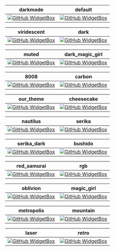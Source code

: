 
darkmode             |  default
:-------------------------:|:-------------------------:       
[![GitHub WidgetBox](https://github-widgetbox.vercel.app/api/profile?username=Jurredr&data=followers,repositories,stars,commits&theme=darkmode)](https://github.com/Jurredr/github-widgetbox) |  [![GitHub WidgetBox](https://github-widgetbox.vercel.app/api/profile?username=Jurredr&data=followers,repositories,stars,commits&theme=default)](https://github.com/Jurredr/github-widgetbox)<br/>

viridescent             |  dark
:-------------------------:|:-------------------------:   
[![GitHub WidgetBox](https://github-widgetbox.vercel.app/api/profile?username=Jurredr&data=followers,repositories,stars,commits&theme=viridescent)](https://github.com/Jurredr/github-widgetbox) |  [![GitHub WidgetBox](https://github-widgetbox.vercel.app/api/profile?username=Jurredr&data=followers,repositories,stars,commits&theme=dark)](https://github.com/Jurredr/github-widgetbox)<br/>

muted             |  dark_magic_girl
:-------------------------:|:-------------------------:   
[![GitHub WidgetBox](https://github-widgetbox.vercel.app/api/profile?username=Jurredr&data=followers,repositories,stars,commits&theme=muted)](https://github.com/Jurredr/github-widgetbox) |  [![GitHub WidgetBox](https://github-widgetbox.vercel.app/api/profile?username=Jurredr&data=followers,repositories,stars,commits&theme=dark_magic_girl)](https://github.com/Jurredr/github-widgetbox)<br/>

8008             |  carbon
:-------------------------:|:-------------------------:   
[![GitHub WidgetBox](https://github-widgetbox.vercel.app/api/profile?username=Jurredr&data=followers,repositories,stars,commits&theme=8008)](https://github.com/Jurredr/github-widgetbox) |  [![GitHub WidgetBox](https://github-widgetbox.vercel.app/api/profile?username=Jurredr&data=followers,repositories,stars,commits&theme=carbon)](https://github.com/Jurredr/github-widgetbox)<br/>

our_theme            |  cheesecake
:-------------------------:|:-------------------------:   
[![GitHub WidgetBox](https://github-widgetbox.vercel.app/api/profile?username=Jurredr&data=followers,repositories,stars,commits&theme=our_theme)](https://github.com/Jurredr/github-widgetbox) |  [![GitHub WidgetBox](https://github-widgetbox.vercel.app/api/profile?username=Jurredr&data=followers,repositories,stars,commits&theme=cheesecake)](https://github.com/Jurredr/github-widgetbox)<br/>

nautilus             |  serika
:-------------------------:|:-------------------------:   
[![GitHub WidgetBox](https://github-widgetbox.vercel.app/api/profile?username=Jurredr&data=followers,repositories,stars,commits&theme=nautilus)](https://github.com/Jurredr/github-widgetbox) |  [![GitHub WidgetBox](https://github-widgetbox.vercel.app/api/profile?username=Jurredr&data=followers,repositories,stars,commits&theme=serika)](https://github.com/Jurredr/github-widgetbox)<br/>

serika_dark             |  bushido
:-------------------------:|:-------------------------:   
[![GitHub WidgetBox](https://github-widgetbox.vercel.app/api/profile?username=Jurredr&data=followers,repositories,stars,commits&theme=serika_dark)](https://github.com/Jurredr/github-widgetbox) |  [![GitHub WidgetBox](https://github-widgetbox.vercel.app/api/profile?username=Jurredr&data=followers,repositories,stars,commits&theme=bushido)](https://github.com/Jurredr/github-widgetbox)<br/>

red_samurai             |  rgb
:-------------------------:|:-------------------------:   
[![GitHub WidgetBox](https://github-widgetbox.vercel.app/api/profile?username=Jurredr&data=followers,repositories,stars,commits&theme=red_samurai)](https://github.com/Jurredr/github-widgetbox) |  [![GitHub WidgetBox](https://github-widgetbox.vercel.app/api/profile?username=Jurredr&data=followers,repositories,stars,commits&theme=rgb)](https://github.com/Jurredr/github-widgetbox)<br/>

oblivion             |  magic_girl
:-------------------------:|:-------------------------:   
[![GitHub WidgetBox](https://github-widgetbox.vercel.app/api/profile?username=Jurredr&data=followers,repositories,stars,commits&theme=oblivion)](https://github.com/Jurredr/github-widgetbox) |  [![GitHub WidgetBox](https://github-widgetbox.vercel.app/api/profile?username=Jurredr&data=followers,repositories,stars,commits&theme=magic_girl)](https://github.com/Jurredr/github-widgetbox)<br/>

metropolis             |  mountain
:-------------------------:|:-------------------------:   
[![GitHub WidgetBox](https://github-widgetbox.vercel.app/api/profile?username=Jurredr&data=followers,repositories,stars,commits&theme=metropolis)](https://github.com/Jurredr/github-widgetbox) |  [![GitHub WidgetBox](https://github-widgetbox.vercel.app/api/profile?username=Jurredr&data=followers,repositories,stars,commits&theme=mountain)](https://github.com/Jurredr/github-widgetbox)<br/>

laser             |  retro
:-------------------------:|:-------------------------:   
[![GitHub WidgetBox](https://github-widgetbox.vercel.app/api/profile?username=Jurredr&data=followers,repositories,stars,commits&theme=laser)](https://github.com/Jurredr/github-widgetbox) |  [![GitHub WidgetBox](https://github-widgetbox.vercel.app/api/profile?username=Jurredr&data=followers,repositories,stars,commits&theme=retro)](https://github.com/Jurredr/github-widgetbox)<br/>
